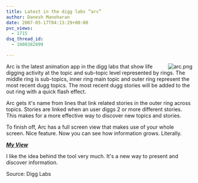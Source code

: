 ```yaml
---
title: Latest in the digg labs “arc”
author: Danesh Manoharan
date: 2007-05-17T04:13:29+00:00
pvc_views:
  - 1715
dsq_thread_id:
  - 1000382099

---
```

[<img src="/wp-content/uploads/2007/05/arc.png" title="arc.png" alt="arc.png" align="right" />][1]Arc is the latest animation app in the digg labs that show life digging activity at the topic and sub-topic level represented by rings. The middle ring is sub-topics, inner ring main topic and outer ring represent the most recent dugg topics. The most recent dugg stories will be added to the out ring with a quick flash effect.

Arc gets it's name from lines that link related stories in the outer ring across topics. Stories are linked when an user diggs 2 or more different stories. This makes for a more effective way to discover new topics and stories.

To finish off, Arc has a full screen view that makes use of your whole screen. Nice feature. Now you can see how information grows. Literally.

_<u><strong>My View</strong></u>_

I like the idea behind the tool very much. It's a new way to present and discover information.

Source: Digg Labs

 [1]: /wp-content/uploads/2007/05/arc.png "arc.png"